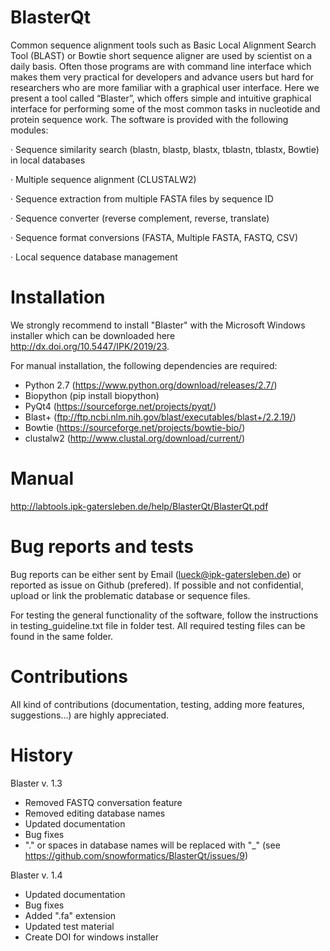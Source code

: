 # BlasterQt

Common sequence alignment tools such as Basic Local Alignment Search Tool (BLAST) or Bowtie short sequence aligner are used by scientist on a daily basis. Often those programs are with command line interface which makes them very practical for developers and advance users but hard for researchers who are more familiar with a graphical user interface. Here we present a tool called “Blaster”, which offers simple and intuitive graphical interface for performing some of the most common tasks in nucleotide and protein sequence work. The software is provided with the following modules:

·        Sequence similarity search (blastn, blastp, blastx, tblastn, tblastx, Bowtie) in local databases

·        Multiple sequence alignment (CLUSTALW2)

·        Sequence extraction from multiple FASTA files by sequence ID

·        Sequence converter (reverse complement, reverse, translate)

·        Sequence format conversions (FASTA, Multiple FASTA, FASTQ, CSV)

·        Local sequence database management



# Installation

We strongly recommend to install "Blaster" with the Microsoft Windows installer which can be downloaded here http://dx.doi.org/10.5447/IPK/2019/23.

For manual installation, the following dependencies are required:

- Python 2.7 (https://www.python.org/download/releases/2.7/)
- Biopython (pip install biopython)
- PyQt4 (https://sourceforge.net/projects/pyqt/)
- Blast+ (ftp://ftp.ncbi.nlm.nih.gov/blast/executables/blast+/2.2.19/)
- Bowtie (https://sourceforge.net/projects/bowtie-bio/)
- clustalw2 (http://www.clustal.org/download/current/)

# Manual

http://labtools.ipk-gatersleben.de/help/BlasterQt/BlasterQt.pdf


# Bug reports and tests

Bug reports can be either sent by Email (lueck@ipk-gatersleben.de) or reported as issue on Github (prefered). If possible and not confidential, upload or link the problematic database or sequence files. 

For testing the general functionality of the software, follow the instructions in testing_guideline.txt file in folder test. All required testing files can be found in the same folder.

# Contributions

All kind of contributions (documentation, testing, adding more features, suggestions...) are highly appreciated. 

# History
Blaster v. 1.3

- Removed FASTQ conversation feature
- Removed editing database names
- Updated documentation
- Bug fixes
- "." or spaces in database names will be replaced with "_" (see https://github.com/snowformatics/BlasterQt/issues/9)


Blaster v. 1.4

- Updated documentation
- Bug fixes
- Added ".fa" extension 
- Updated test material
- Create DOI for windows installer


